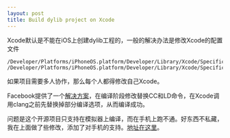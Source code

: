 ```yaml
---
layout: post
title: Build dylib project on Xcode
---
```


Xcode默认是不能在iOS上创建dylib工程的，一般的解决办法是修改Xcode的配置文件

```
/Developer/Platforms/iPhoneOS.platform/Developer/Library/Xcode/Specifications/iPhoneOSProductTypes.xcspec  
/Developer/Platforms/iPhoneOS.platform/Developer/Library/Xcode/Specifications/iPhoneOSPackageTypes.xcspec
```

如果项目需要多人协作，那么每个人都得修改自己Xcode。

Facebook提供了一个[解决方案](https://github.com/facebook/clang-as-ios-dylib)，在编译阶段修改替换CC和LD命令，在Xcode调用clang之前先替换掉部分编译选项，从而编译成功。

问题是这个开源项目只支持在模拟器上编译，而在手机上跑不通。好东西不私藏，我在上面做了些修改，添加了对手机的支持。[地址在这里](https://github.com/Dengz/clang-as-ios-dylib)。
